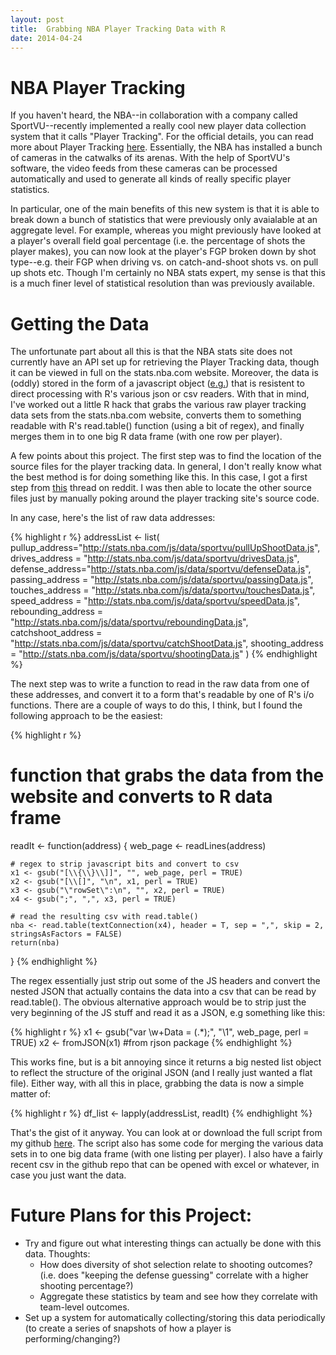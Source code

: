 ```yaml
---
layout: post
title:  Grabbing NBA Player Tracking Data with R
date: 2014-04-24
---
```


# NBA Player Tracking

If you haven't heard, the NBA--in collaboration with a company called SportVU--recently implemented a really cool new player data collection system that it calls "Player Tracking". For the official details, you can read more about Player Tracking [here](http://stats.nba.com/playerTracking.html). Essentially, the NBA has installed a bunch of cameras in the catwalks of its arenas. With the help of SportVU's software, the video feeds from these cameras can be processed automatically and used to generate all kinds of really specific player statistics. 

In particular, one of the main benefits of this new system is that it is able to break down a bunch of statistics that were previously only avaialable at an aggregate level. For example, whereas you might previously have looked at a player's overall field goal percentage (i.e. the percentage of shots the player makes), you can now look at the player's FGP broken down by shot type--e.g. their FGP when driving vs. on catch-and-shoot shots vs. on pull up shots etc. Though I'm certainly no NBA stats expert, my sense is that this is a much finer level of statistical resolution than was previously available.   

# Getting the Data

The unfortunate part about all this is that the NBA stats site does not currently have an API set up for retrieving the Player Tracking data, though it can be viewed in full on the stats.nba.com website. Moreover, the data is (oddly) stored in the form of a javascript object ([e.g.](http://stats.nba.com/js/data/sportvu/pullUpShootData.js)) that is resistent to direct processing with R's various json or csv readers. With that in mind, I've worked out a little R hack that grabs the various raw player tracking data sets from the stats.nba.com website, converts them to something readable with R's read.table() function (using a bit of regex), and finally merges them in to one big R data frame (with one row per player).

A few points about this project. The first step was to find the location of the source files for the player tracking data. In general, I don't really know what the best method is for doing something like this. In this case, I got a first step from [this](http://www.reddit.com/r/rstats/comments/1r9nv5/scraping_javascript_from_new_nba_data_source/) thread on reddit. I was then able to locate the other source files just by manually poking around the player tracking site's source code. 

In any case, here's the list of raw data addresses: 


{% highlight r %}
addressList <- list(
pullup_address="http://stats.nba.com/js/data/sportvu/pullUpShootData.js", drives_address = "http://stats.nba.com/js/data/sportvu/drivesData.js",		defense_address="http://stats.nba.com/js/data/sportvu/defenseData.js",	passing_address = "http://stats.nba.com/js/data/sportvu/passingData.js", 
touches_address = "http://stats.nba.com/js/data/sportvu/touchesData.js", 
speed_address = "http://stats.nba.com/js/data/sportvu/speedData.js", rebounding_address = "http://stats.nba.com/js/data/sportvu/reboundingData.js", 
catchshoot_address = "http://stats.nba.com/js/data/sportvu/catchShootData.js", 
shooting_address = "http://stats.nba.com/js/data/sportvu/shootingData.js"
)
{% endhighlight %}

The next step was to write a function to read in the raw data from one of these addresses, and convert it to a form that's readable by one of R's i/o functions. There are a couple of ways to do this, I think, but I found the following approach to be the easiest: 

{% highlight r %}
# function that grabs the data from the website and converts to R data frame
readIt <- function(address) {
    web_page <- readLines(address)
    
    # regex to strip javascript bits and convert to csv
    x1 <- gsub("[\\{\\}\\]]", "", web_page, perl = TRUE)
    x2 <- gsub("[\\[]", "\n", x1, perl = TRUE)
    x3 <- gsub("\"rowSet\":\n", "", x2, perl = TRUE)
    x4 <- gsub(";", ",", x3, perl = TRUE)
    
    # read the resulting csv with read.table()
    nba <- read.table(textConnection(x4), header = T, sep = ",", skip = 2, stringsAsFactors = FALSE)
    return(nba)
}
{% endhighlight %}


The regex essentially just strip out some of the JS headers and convert the nested JSON that actually contains the data into a csv that can be read by read.table(). The obvious alternative approach would be to strip just the very beginning of the JS stuff and read it as a JSON, e.g something like this:


{% highlight r %}
x1 <- gsub("var \\w+Data = (.*);", "\\1", web_page, perl = TRUE)
x2 <- fromJSON(x1)  #from rjson package
{% endhighlight %}


This works fine, but is a bit annoying since it returns a big nested list object to reflect the structure of the original JSON (and I really just wanted a flat file). Either way, with all this in place, grabbing the data is now a simple matter of:


{% highlight r %}
df_list <- lapply(addressList, readIt)
{% endhighlight %}


That's the gist of it anyway. You can look at or download the full script from my github [here](https://github.com/Fossj117/NBAdata.git). The script also has some code for merging the various data sets in to one big data frame (with one listing per player). I also have a fairly recent csv in the github repo that can be opened with excel or whatever, in case you just want the data. 

# Future Plans for this Project: 

* Try and figure out what interesting things can actually be done with this data. Thoughts:
	* How does diversity of shot selection relate to shooting outcomes? (i.e. does "keeping the defense guessing" correlate with a higher shooting percentage?)
    * Aggregate these statistics by team and see how they correlate with team-level outcomes.
* Set up a system for automatically collecting/storing this data periodically (to create a series of snapshots of how a player is performing/changing?)
